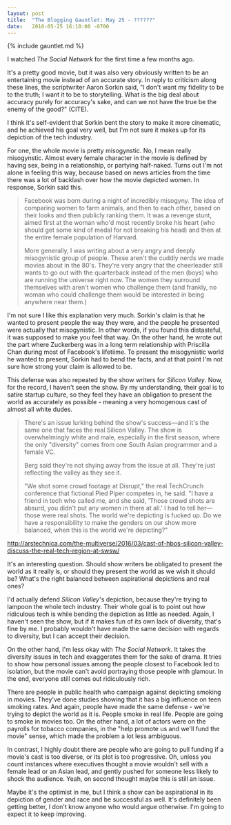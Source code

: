 ```yaml
---
layout: post
title:  "The Blogging Gauntlet: May 25 - ??????"
date:   2016-05-25 16:10:00 -0700
---
```


{% include gauntlet.md %}

I watched *The Social Network* for the first time a few months ago.

It's a pretty good movie, but it was also very obviously written to
be an entertaining movie instead of an accurate story. In reply to
criticism along these lines, the scriptwriter
Aaron Sorkin said,
"I don't want my fidelity to be to the truth; I want it to be to storytelling. What is the big deal about accuracy purely for accuracy's sake, and can we not have the true be the enemy of the good?"
(CITE).

I think it's self-evident that Sorkin bent the story to make it more cinematic,
and he achieved his goal very well, but I'm not sure it makes up for its
depiction of the tech industry.

For one, the whole movie is pretty misogynstic. No, I mean really misogynstic.
Almost every female character in the movie is defined by having sex, being in
a relationship, or partying half-naked. Turns out I'm not alone in feeling
this way, because based on news articles from the time there was a lot of
backlash over how the movie depicted women. In response, Sorkin said this.

> Facebook was born during a night of incredibly misogyny. The idea of comparing women to farm animals, and then to each other, based on their looks and then publicly ranking them. It was a revenge stunt, aimed first at the woman who'd most recently broke his heart (who should get some kind of medal for not breaking his head) and then at the entire female population of Harvard.
>
> More generally, I was writing about a very angry and deeply misogynistic group of people. These aren't the cuddly nerds we made movies about in the 80's. They're very angry that the cheerleader still wants to go out with the quarterback instead of the men (boys) who are running the universe right now. The women they surround themselves with aren't women who challenge them (and frankly, no woman who could challenge them would be interested in being anywhere near them.)

I'm not sure I like this explanation very much.
Sorkin's claim is that he wanted to present people the way they were, and the
people he presented were actually that misogynistic. In other words, if you
found this distasteful, it was supposed to make you feel that way.
On the other hand, he wrote out the part where Zuckerberg was in a long term
relationship with Priscilla Chan during most of Facebook's lifetiime. To
present the misogynistic world he wanted to present, Sorkin had to bend
the facts, and at that point I'm not sure how strong your claim is allowed
to be.

This defense was also repeated by the show writers for *Silicon Valley*. Now,
for the record, I haven't seen the show. By my understanding, their goal is
to satire startup culture, so they feel they have an obligation to present
the world as accurately as possible - meaning a very homogenous cast of almost
all white dudes.

> There's an issue lurking behind the show's success—and it's the same one that faces the real Silicon Valley. The show is overwhelmingly white and male, especially in the first season, where the only "diversity" comes from one South Asian programmer and a female VC.
>
> Berg said they're not shying away from the issue at all. They're just reflecting the valley as they see it.
>
> "We shot some crowd footage at Disrupt," the real TechCrunch conference that fictional Pied Piper competes in, he said. "I have a friend in tech who called me, and she said, 'Those crowd shots are absurd, you didn't put any women in there at all.' I had to tell her—those were real shots. The world we're depicting is fucked up. Do we have a responsibility to make the genders on our show more balanced, when this is the world we're depicting?"

http://arstechnica.com/the-multiverse/2016/03/cast-of-hbos-silicon-valley-discuss-the-real-tech-region-at-swsw/

It's an interesting question. Should show writers be obligated to present the
world as it really is, or should they present the world as we wish it should be?
What's the right balanced between aspirational depictions and real ones?

I'd actually defend *Silicon Valley*'s depiction, because they're trying to
lampoon the whole tech industry. Their whole goal is to point out how
ridiculous tech is while bending the depiction as little as needed. Again, I
haven't seen the show, but if it makes fun of its own lack of diversity,
that's fine by me. I probably wouldn't have made the same decision with
regards to diversity, but I can accept their decision.

On the other hand, I'm less okay with *The Social Network*. It takes the
diversity issues in tech and exaggerates them for the sake of drama. It tries
to show how personal issues among the people closest to Facebook led to isolation,
but the movie can't avoid portraying those people with glamour. In the end,
everyone still comes out ridiculously rich.

There are people in public health who campaign against depicting smoking in movies.
They've done studies showing that it has a big influence on teen smoking
rates. And again, people have made the same defense - we're trying to depict
the world as it is. People smoke in real life. People are going to smoke in
movies too. On the other hand, a lot of actors were on the payrolls for
tobacco companies, in the "help promote us and we'll fund the movie" sense,
which made the problem a lot less ambiguous.

In contrast, I highly doubt there are people who are going to pull funding
if a movie's cast is too diverse, or its plot is too progressive. Oh, unless
you count instances where executives thought a movie wouldn't sell with a female
lead or an Asian lead, and gently pushed for someone less likely to shock
the audience. Yeah, on second thought maybe this is still an issue.

Maybe it's the optimist in me, but I think a show can be aspirational in its
depiction of gender and race and be successful as well. It's definitely been
getting better, I don't know anyone who would argue otherwise. I'm going to
expect it to keep improving.
